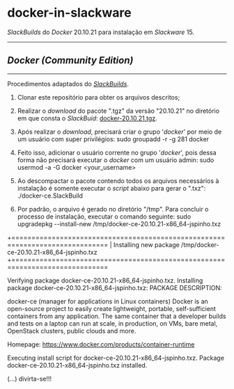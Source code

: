 # docker-in-slackware
*SlackBuilds* do *Docker* 20.10.21 para instalação em *Slackware* 15.

------------------------------
## *Docker (Community Edition)*
---------------------------

Procedimentos adaptados do [*SlackBuilds*](https://slackbuilds.org).

1. Clonar este repositório para obter os arquivos descritos;

2. Realizar o *download* do pacote ".tgz" da versão "20.10.21" no diretório em que consta o *SlackBuid*: [docker-20.10.21.tgz](https://download.docker.com/linux/static/stable/x86_64/docker-20.10.21.tgz).

3. Após realizar o *download*, precisará criar o grupo '*docker*' por meio de um usuário com super privilégios: sudo groupadd -r -g 281 docker

4. Feito isso, adicionar o usuário corrente no grupo '*docker*', pois dessa forma não precisará executar o *docker* com um usuário admin: sudo usermod -a -G docker <your_username>

5. Ao descompactar o pacote contendo todos os arquivos necessários à instalação é somente executar o *script* abaixo para gerar o ".txz": ./docker-ce.SlackBuild

6. Por padrão, o arquivo é gerado no diretório "/tmp". Para concluir o processo de instalação, executar o comando seguinte: sudo upgradepkg --install-new /tmp/docker-ce-20.10.21-x86_64-jspinho.txz

+==============================================================================
| Installing new package /tmp/docker-ce-20.10.21-x86_64-jspinho.txz
+==============================================================================

Verifying package docker-ce-20.10.21-x86_64-jspinho.txz.
Installing package docker-ce-20.10.21-x86_64-jspinho.txz:
PACKAGE DESCRIPTION:

docker-ce (manager for applications in Linux containers)
Docker is an open-source project to easily create lightweight,
portable, self-sufficient containers from any application.  The same
container that a developer builds and tests on a laptop can run at
scale, in production, on VMs, bare metal, OpenStack clusters, public
clouds and more.

Homepage: https://www.docker.com/products/container-runtime

Executing install script for docker-ce-20.10.21-x86_64-jspinho.txz.
Package docker-ce-20.10.21-x86_64-jspinho.txz installed.

(...) divirta-se!!!
